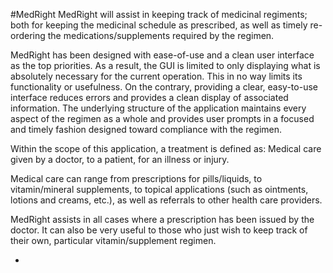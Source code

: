 #MedRight
MedRight will assist in keeping track of medicinal regiments; both for keeping the medicinal schedule as
prescribed, as well as timely re-ordering the medications/supplements required by the regimen.

MedRight has been designed with ease-of-use and a clean user interface as the top priorities. As a result, the GUI is
 limited to only displaying what is absolutely necessary for the current operation. This in no way limits its
 functionality or usefulness. On the contrary, providing a clear, easy-to-use interface reduces errors and provides a
 clean display of associated information. The underlying structure of the application maintains every aspect of the
 regimen as a whole and provides user prompts in a focused and timely fashion designed toward compliance with the
 regimen.

Within the scope of this application, a treatment is defined as:
 Medical care given by a doctor, to a patient, for an illness or injury.

Medical care can range from prescriptions for pills/liquids, to vitamin/mineral supplements, to topical
 applications (such as ointments, lotions and creams, etc.), as well as referrals to other health care providers.

MedRight assists in all cases where a prescription has been issued by the doctor. It can also be very useful to those
 who just wish to keep track of their own, particular vitamin/supplement regimen.
 
*

